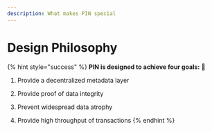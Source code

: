 ```yaml
---
description: What makes PIN special
---
```


# Design Philosophy

{% hint style="success" %}
**PIN is designed to achieve four goals:** 📌 

1. Provide a decentralized metadata layer

2. Provide proof of data integrity

3. Prevent widespread data atrophy

4. Provide high throughput of transactions 
{% endhint %}

